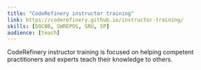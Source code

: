 ```yaml
---
title: "CodeRefinery instructor training"
link: https://coderefinery.github.io/instructor-training/
skills: [DOCBB, SWREPOS, SRU, SP]
audience: [teach]
---
```

CodeRefinery instructor training is focused on helping competent practitioners and experts teach their knowledge to others.
